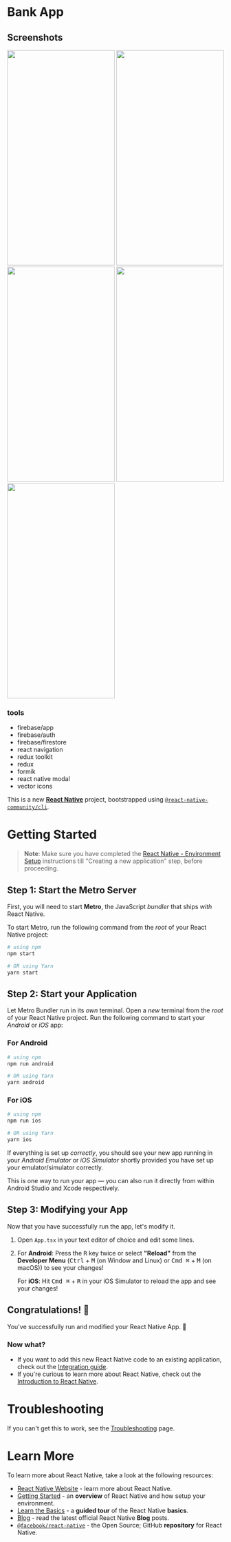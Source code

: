 # Bank App

## Screenshots

<img src="https://github.com/SalimCanTetiker/BankApp/assets/99422185/355a2225-cd4b-4ae2-a232-7b8027fedb45" width='250' height='500' />
<img src="https://github.com/SalimCanTetiker/BankApp/assets/99422185/78a9f8bf-49ef-4e38-b0a4-83fe288711dd" width='250' height='500' />
<img src="https://github.com/SalimCanTetiker/BankApp/assets/99422185/b39d8ee4-e83d-4910-9adf-b40729f8740f" width='250' height='500' />
<img src="https://github.com/SalimCanTetiker/BankApp/assets/99422185/2f4ee5a6-e00b-4c5d-903c-5ddbc3712328" width='250' height='500' />
<img src="https://github.com/SalimCanTetiker/BankApp/assets/99422185/1ade8a37-1ba2-40e4-8510-6a5b171f8ef8" width='250' height='500' />


### tools

* firebase/app
* firebase/auth
* firebase/firestore
* react navigation
* redux toolkit
* redux
* formik
* react native modal
* vector icons

This is a new [**React Native**](https://reactnative.dev) project, bootstrapped using [`@react-native-community/cli`](https://github.com/react-native-community/cli).

# Getting Started

>**Note**: Make sure you have completed the [React Native - Environment Setup](https://reactnative.dev/docs/environment-setup) instructions till "Creating a new application" step, before proceeding.

## Step 1: Start the Metro Server

First, you will need to start **Metro**, the JavaScript _bundler_ that ships _with_ React Native.

To start Metro, run the following command from the _root_ of your React Native project:

```bash
# using npm
npm start

# OR using Yarn
yarn start
```

## Step 2: Start your Application

Let Metro Bundler run in its _own_ terminal. Open a _new_ terminal from the _root_ of your React Native project. Run the following command to start your _Android_ or _iOS_ app:

### For Android

```bash
# using npm
npm run android

# OR using Yarn
yarn android
```

### For iOS

```bash
# using npm
npm run ios

# OR using Yarn
yarn ios
```

If everything is set up _correctly_, you should see your new app running in your _Android Emulator_ or _iOS Simulator_ shortly provided you have set up your emulator/simulator correctly.

This is one way to run your app — you can also run it directly from within Android Studio and Xcode respectively.

## Step 3: Modifying your App

Now that you have successfully run the app, let's modify it.

1. Open `App.tsx` in your text editor of choice and edit some lines.
2. For **Android**: Press the <kbd>R</kbd> key twice or select **"Reload"** from the **Developer Menu** (<kbd>Ctrl</kbd> + <kbd>M</kbd> (on Window and Linux) or <kbd>Cmd ⌘</kbd> + <kbd>M</kbd> (on macOS)) to see your changes!

   For **iOS**: Hit <kbd>Cmd ⌘</kbd> + <kbd>R</kbd> in your iOS Simulator to reload the app and see your changes!

## Congratulations! :tada:

You've successfully run and modified your React Native App. :partying_face:

### Now what?

- If you want to add this new React Native code to an existing application, check out the [Integration guide](https://reactnative.dev/docs/integration-with-existing-apps).
- If you're curious to learn more about React Native, check out the [Introduction to React Native](https://reactnative.dev/docs/getting-started).

# Troubleshooting

If you can't get this to work, see the [Troubleshooting](https://reactnative.dev/docs/troubleshooting) page.

# Learn More

To learn more about React Native, take a look at the following resources:

- [React Native Website](https://reactnative.dev) - learn more about React Native.
- [Getting Started](https://reactnative.dev/docs/environment-setup) - an **overview** of React Native and how setup your environment.
- [Learn the Basics](https://reactnative.dev/docs/getting-started) - a **guided tour** of the React Native **basics**.
- [Blog](https://reactnative.dev/blog) - read the latest official React Native **Blog** posts.
- [`@facebook/react-native`](https://github.com/facebook/react-native) - the Open Source; GitHub **repository** for React Native.
